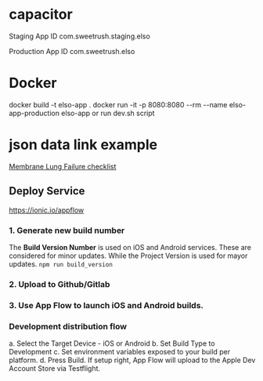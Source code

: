 # capacitor

Staging App ID
com.sweetrush.staging.elso

Production App ID
com.sweetrush.elso


# Docker
docker build -t elso-app .
docker run -it -p 8080:8080 --rm --name elso-app-production elso-app
or run dev.sh script


# json data link example
<a href='#' data-link='CHECKLIST##ELSOBA_CHKLST_160' target='_self'>Membrane Lung Failure checklist</a>


## Deploy Service
https://ionic.io/appflow

### 1. Generate new build number
The **Build Version Number** is used on iOS and Android services.  These are considered for minor updates. 
While the Project Version is used for mayor updates.
```npm run build_version```

### 2. Upload to Github/Gitlab

### 3. Use App Flow to launch iOS and Android builds.

### Development distribution flow 
a. Select the Target Device - iOS or Android
b. Set Build Type to Development
c. Set environment variables exposed to your build per platform.
d. Press Build. If setup right, App Flow will upload to the Apple Dev Account Store via Testflight.



